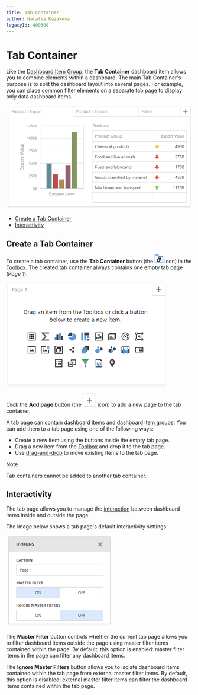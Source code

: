 ```yaml
---
title: Tab Container
author: Natalia Kazakova
legacyId: 400300
---
```

# Tab Container

Like the [Dashboard Item Group](dashboard-item-group.md), the **Tab Container** dashboard item allows you to combine elements within a dashboard. The main Tab Container's purpose is to split the dashboard layout into several pages. For example, you can place common filter elements on a separate tab page to display only data dashboard items. 

![](../../../images/wdd-dashboard-item-tab-container.png)

- [Create a Tab Container](#create-a-tab-container)
- [Interactivity](#interactivity)

## Create a Tab Container
To create a tab container, use the **Tab Container** button (the ![Insert Tab Container](../../../images/wdd-toolbox-insert-tab-container.png) icon) in the [Toolbox](../ui-elements/toolbox.md). The created tab container always contains one empty tab page (_Page 1_).

![](../../../images/wdd-tab-container-empty-page.png)

Click the **Add page** button (the ![](../../../images/wdd-tab-container-add-page-button.png) icon) to add a new page to the tab container.

A tab page can contain [dashboard items](../dashboard-item-settings.md) and [dashboard item groups](dashboard-item-group.md). You can add them to a tab page using one of the following ways:

* Create a new item using the buttons inside the empty tab page.
* Drag a new item from the [Toolbox](../ui-elements/toolbox.md) and drop it to the tab page.
* Use [drag-and-drop](../dashboard-layout/dashboard-items-layout.md) to move existing items to the tab page.

> [!NOTE]
> Tab containers cannot be added to another tab container.

## Interactivity

The tab page allows you to manage the [interaction](../interactivity/master-filtering.md) between dashboard items inside and outside the page. 

The image below shows a tab page's default interactivity settings:

![](../../../images/wdd-tabContainer-interactivity.png)

The **Master Filter** button controls whether the current tab page allows you to filter dashboard items outside the page using master filter items contained within the page. By default, this option is enabled: master filter items in the page can filter any dashboard items.

The **Ignore Master Filters** button allows you to isolate dashboard items contained within the tab page from external master filter items. By default, this option is disabled: external master filter items can filter the dashboard items contained within the tab page.